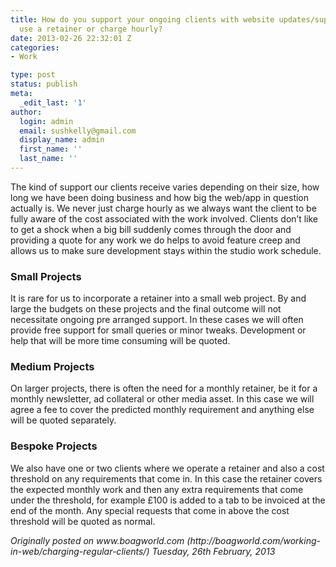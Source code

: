 ```yaml
---
title: How do you support your ongoing clients with website updates/support? Do you
  use a retainer or charge hourly?
date: 2013-02-26 22:32:01 Z
categories:
- Work

type: post
status: publish
meta:
  _edit_last: '1'
author:
  login: admin
  email: sushkelly@gmail.com
  display_name: admin
  first_name: ''
  last_name: ''
---
```


<p>The kind of support our clients receive varies depending on their size, how long we have been doing business and how big the web/app in question actually is. We never just charge hourly as we always want the client to be fully aware of the cost associated with the work involved. Clients don’t like to get a shock when a big bill suddenly comes through the door and providing a quote for any work we do helps to avoid feature creep and allows us to make sure development stays within the studio work schedule.</p>
<p></p>
<h3>Small Projects</h3>
<p>It is rare for us to incorporate a retainer into a small web project. By and large the budgets on these projects and the final outcome will not necessitate ongoing pre arranged support. In these cases we will often provide free support for small queries or minor tweaks. Development or help that will be more time consuming will be quoted.</p>
<h3>Medium Projects</h3>
<p>On larger projects, there is often the need for a monthly retainer, be it for a monthly newsletter, ad collateral or other media asset. In this case we will agree a fee to cover the predicted monthly requirement and anything else will be quoted separately.</p>
<h3>Bespoke Projects</h3>
<p>We also have one or two clients where we operate a retainer and also a cost threshold on any requirements that come in. In this case the retainer covers the expected monthly work and then any extra requirements that come under the threshold, for example £100 is added to a tab to be invoiced at the end of the month. Any special requests that come in above the cost threshold will be quoted as normal.</p>
<p><em>Originally posted on www.boagworld.com (http://boagworld.com/working-in-web/charging-regular-clients/) Tuesday, 26th February, 2013</em></p>
